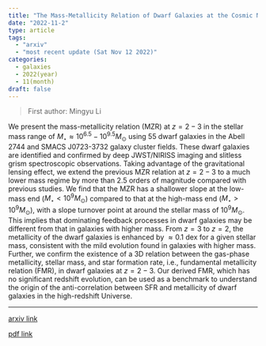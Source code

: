 ```yaml
---
title: "The Mass-Metallicity Relation of Dwarf Galaxies at the Cosmic Noon in the JWST Era"
date: "2022-11-2"
type: article
tags:
  - "arxiv"
  - "most recent update (Sat Nov 12 2022)"
categories:
  - galaxies
  - 2022(year)
  - 11(month)
draft: false
---
```


> First author: Mingyu Li

 We present the mass-metallicity relation (MZR) at $z=2-3$ in the stellar mass
range of $M_\star\approx 10^{6.5}-10^{9.5}M_\odot$ using 55 dwarf galaxies in
the Abell 2744 and SMACS J0723-3732 galaxy cluster fields. These dwarf galaxies
are identified and confirmed by deep JWST/NIRISS imaging and slitless grism
spectroscopic observations. Taking advantage of the gravitational lensing
effect, we extend the previous MZR relation at $z=2-3$ to a much lower mass
regime by more than 2.5 orders of magnitude compared with previous studies. We
find that the MZR has a shallower slope at the low-mass end
($M_\star<10^{9}M_\odot$) compared to that at the high-mass end
($M_\star>10^{9}M_\odot$), with a slope turnover point at around the stellar
mass of $10^9 M_\odot$. This implies that dominating feedback processes in
dwarf galaxies may be different from that in galaxies with higher mass. From
$z=3$ to $z=2$, the metallicity of the dwarf galaxies is enhanced by
$\approx0.1$ dex for a given stellar mass, consistent with the mild evolution
found in galaxies with higher mass. Further, we confirm the existence of a 3D
relation between the gas-phase metallicity, stellar mass, and star formation
rate, i.e., fundamental metallicity relation (FMR), in dwarf galaxies at
$z=2-3$. Our derived FMR, which has no significant redshift evolution, can be
used as a benchmark to understand the origin of the anti-correlation between
SFR and metallicity of dwarf galaxies in the high-redshift Universe.

---
[arxiv link](http://arxiv.org/abs/2211.01382v1)

[pdf link](http://arxiv.org/pdf/2211.01382v1)